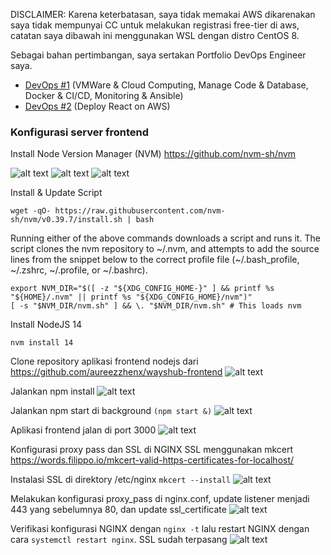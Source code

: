 DISCLAIMER: Karena keterbatasan, saya tidak memakai AWS dikarenakan saya tidak mempunyai CC untuk melakukan registrasi free-tier di aws, catatan saya dibawah ini menggunakan WSL dengan distro CentOS 8.

Sebagai bahan pertimbangan, saya sertakan Portfolio DevOps Engineer saya.
- [DevOps #1](https://github.com/aureezzhenx/TaskDevOps) (VMWare & Cloud Computing, Manage Code & Database, Docker & CI/CD, Monitoring & Ansible)
- [DevOps #2](https://github.com/aureezzhenx/Jouzie-Final-Task-Dumbways-Batch-4) (Deploy React on AWS)

### Konfigurasi server frontend
Install Node Version Manager (NVM) https://github.com/nvm-sh/nvm

![alt text](https://github.com/aureezzhenx/devops3/blob/main/konfigurasi/5.png)
![alt text](https://github.com/aureezzhenx/devops3/blob/main/konfigurasi/6.png)
![alt text](https://github.com/aureezzhenx/devops3/blob/main/konfigurasi/7.png)

Install & Update Script
```
wget -qO- https://raw.githubusercontent.com/nvm-sh/nvm/v0.39.7/install.sh | bash
```

Running either of the above commands downloads a script and runs it. The script clones the nvm repository to ~/.nvm, and attempts to add the source lines from the snippet below to the correct profile file (~/.bash_profile, ~/.zshrc, ~/.profile, or ~/.bashrc).
```
export NVM_DIR="$([ -z "${XDG_CONFIG_HOME-}" ] && printf %s "${HOME}/.nvm" || printf %s "${XDG_CONFIG_HOME}/nvm")"
[ -s "$NVM_DIR/nvm.sh" ] && \. "$NVM_DIR/nvm.sh" # This loads nvm
```

Install NodeJS 14
```
nvm install 14
```

Clone repository aplikasi frontend nodejs dari https://github.com/aureezzhenx/wayshub-frontend
![alt text](https://github.com/aureezzhenx/devops3/blob/main/konfigurasi/9.png)

Jalankan npm install 
![alt text](https://github.com/aureezzhenx/devops3/blob/main/konfigurasi/10.png)

Jalankan npm start di background `(npm start &)`
![alt text](https://github.com/aureezzhenx/devops3/blob/main/konfigurasi/11.png)

Aplikasi frontend jalan di port 3000
![alt text](https://github.com/aureezzhenx/devops3/blob/main/konfigurasi/14.png)

Konfigurasi proxy pass dan SSL di NGINX
SSL menggunakan mkcert https://words.filippo.io/mkcert-valid-https-certificates-for-localhost/

Instalasi SSL di direktory /etc/nginx `mkcert --install`
![alt text](https://github.com/aureezzhenx/devops3/blob/main/konfigurasi/12.png)

Melakukan konfigurasi proxy_pass di nginx.conf, update listener menjadi 443 yang sebelumnya 80, dan update ssl_certificate
![alt text](https://github.com/aureezzhenx/devops3/blob/main/konfigurasi/13.png)

Verifikasi konfigurasi NGINX dengan `nginx -t` lalu restart NGINX dengan cara `systemctl restart nginx`. SSL sudah terpasang
![alt text](https://github.com/aureezzhenx/devops3/blob/main/konfigurasi/15.png)


